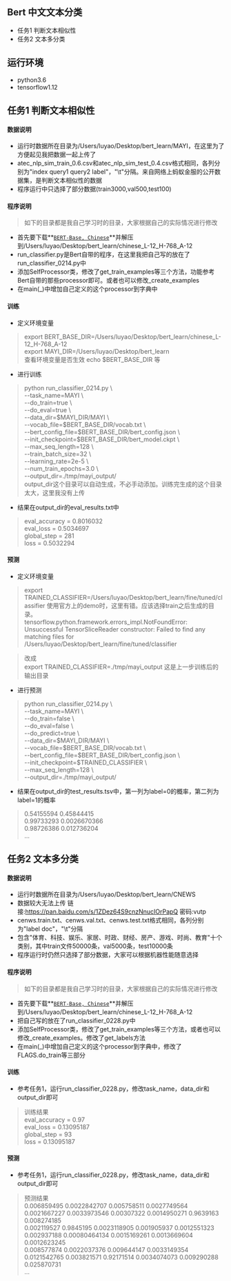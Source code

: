 ## Bert  中文文本分类
- 任务1 判断文本相似性 
- 任务2 文本多分类


## 运行环境
- python3.6
- tensorflow1.12


## 任务1 判断文本相似性
#### 数据说明
- 运行时数据所在目录为/Users/luyao/Desktop/bert_learn/MAYI，在这里为了方便起见我把数据一起上传了  
- atec_nlp_sim_train_0.6.csv和atec_nlp_sim_test_0.4.csv格式相同，各列分别为"index query1 query2 label"，"\t"分隔。来自网络上蚂蚁金服的公开数据集，是判断文本相似性的数据  
- 程序运行中只选择了部分数据(train3000,val500,test100)  

#### 程序说明
>如下的目录都是我自己学习时的目录，大家根据自己的实际情况进行修改
- 首先要下载**[`BERT-Base, Chinese`](https://storage.googleapis.com/bert_models/2018_11_03/chinese_L-12_H-768_A-12.zip)**并解压到/Users/luyao/Desktop/bert_learn/chinese_L-12_H-768_A-12
- run_classifier.py是Bert自带的程序，在这里我把自己写的放在了run_classifier_0214.py中
- 添加SelfProcessor类，修改了get_train_examples等三个方法，功能参考Bert自带的那些processor即可。或者也可以修改_create_examples
- 在main(_)中增加自己定义的这个processor到字典中

#### 训练
- 定义环境变量
>export BERT_BASE_DIR=/Users/luyao/Desktop/bert_learn/chinese_L-12_H-768_A-12  
>export MAYI_DIR=/Users/luyao/Desktop/bert_learn  
>查看环境变量是否生效 echo $BERT_BASE_DIR 等
- 进行训练
> python run_classifier_0214.py \\  
  --task_name=MAYI \\  
  --do_train=true \\  
  --do_eval=true \\  
  --data_dir=\$MAYI_DIR/MAYI  \\  
  --vocab_file=\$BERT_BASE_DIR/vocab.txt \\  
  --bert_config_file=\$BERT_BASE_DIR/bert_config.json \\  
  --init_checkpoint=\$BERT_BASE_DIR/bert_model.ckpt \\  
  --max_seq_length=128 \\  
  --train_batch_size=32 \\  
  --learning_rate=2e-5 \\  
  --num_train_epochs=3.0 \\  
  --output_dir=./tmp/mayi_output/  
  output_dir这个目录可以自动生成，不必手动添加。训练完生成的这个目录太大，这里我没有上传

- 结果在output_dir的eval_results.txt中
>eval_accuracy = 0.8016032  
eval_loss = 0.5034697  
global_step = 281  
loss = 0.5032294  

#### 预测
- 定义环境变量
>export TRAINED_CLASSIFIER=/Users/luyao/Desktop/bert_learn/fine/tuned/classifier
使用官方上的demo时，这里有错。应该选择train之后生成的目录。  
tensorflow.python.framework.errors_impl.NotFoundError: Unsuccessful TensorSliceReader constructor: Failed to find any matching files for /Users/luyao/Desktop/bert_learn/fine/tuned/classifier

>改成    
export TRAINED_CLASSIFIER=./tmp/mayi_output  这是上一步训练后的输出目录

- 进行预测
>python run_classifier_0214.py \\  
  --task_name=MAYI \\  
  --do_train=false \\  
  --do_eval=false \\  
  --do_predict=true \\  
  --data_dir=\$MAYI_DIR/MAYI \\  
  --vocab_file=\$BERT_BASE_DIR/vocab.txt \\  
  --bert_config_file=\$BERT_BASE_DIR/bert_config.json \\  
  --init_checkpoint=\$TRAINED_CLASSIFIER \\  
  --max_seq_length=128 \\  
  --output_dir=./tmp/mayi_output/
  
- 结果在output_dir的test_results.tsv中，第一列为label=0的概率，第二列为label=1的概率
>0.54155594	0.45844415  
0.99733293	0.0026670366  
0.98726386	0.012736204   
...  



## 任务2 文本多分类
#### 数据说明
- 运行时数据所在目录为/Users/luyao/Desktop/bert_learn/CNEWS
- 数据较大无法上传 链接:https://pan.baidu.com/s/1ZDez64S9cnzNnucIOrPapQ  密码:vutp
- cenws.train.txt、cenws.val.txt、cenws.test.txt格式相同，各列分别为"label doc"，"\t"分隔
- 包含"体育、科技、娱乐、家居、时政、财经、房产、游戏、时尚、教育"十个类别，其中train文件50000条，val5000条，test10000条
- 程序运行时仍然只选择了部分数据，大家可以根据机器性能随意选择

#### 程序说明
>如下的目录都是我自己学习时的目录，大家根据自己的实际情况进行修改
- 首先要下载**[`BERT-Base, Chinese`](https://storage.googleapis.com/bert_models/2018_11_03/chinese_L-12_H-768_A-12.zip)**并解压到/Users/luyao/Desktop/bert_learn/chinese_L-12_H-768_A-12
- 把自己写的放在了run_classifier_0228.py中
- 添加SelfProcessor类，修改了get_train_examples等三个方法，或者也可以修改_create_examples。修改了get_labels方法
- 在main(_)中增加自己定义的这个processor到字典中，修改了FLAGS.do_train等三部分

#### 训练
- 参考任务1，运行run_classifier_0228.py，修改task_name，data_dir和output_dir即可
>训练结果  
eval_accuracy = 0.97  
eval_loss = 0.13095187  
global_step = 93  
loss = 0.13095187  

#### 预测
- 参考任务1，运行run_classifier_0228.py，修改task_name，data_dir和output_dir即可
>预测结果  
0.006859495	0.0022842707	0.005758511	0.0027749564	0.0021667227	0.0033973546	0.00307322	0.0014950271	0.9639163	0.008274185  
0.002119527	0.9845195	0.0023118905	0.001905937	0.0012551323	0.002937188	0.00080464134	0.0015169261	0.0013669604	0.0012623245  
0.008577874	0.0022037376	0.009644147	0.0033149354	0.0121542765	0.003821571	0.92171514	0.0034074073	0.009290288	0.025870731  
...
